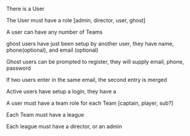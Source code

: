 There is a User

The User must have a role [admin, director, user, ghost]

A user can have any number of Teams

ghost users have just been setup by another user, they have name, phone(optional), and email (optional)

Ghost users can be prompted to register, they will supply email, phone, password 

If two users enter in the same email, the second entry is merged

Active users have setup a login, they have a

A user must have a team role for each Team [captain, player, sub?]

Each Team must have a league

Each league must have a director, or an admin

